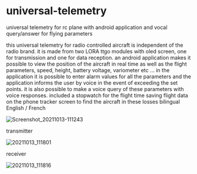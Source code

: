# universal-telemetry
universal telemetry for rc plane with android application and vocal query/answer for flying parameters

this universal telemetry for radio controlled aircraft is independent of the radio brand.
it is made from two LORA ttgo modules with oled screen, one for transmission and one for data reception.
an android application makes it possible to view the position of the aircraft in real time as well as the flight parameters, speed, height, battery voltage, variometer etc ...
in the application it is possible to enter alarm values for all the parameters and the application informs the user by voice in the event of exceeding the set points. it is also possible to make a voice query of these parameters with voice responses.
included a stopwatch for the flight time
saving flight data on the phone
tracker screen to find the aircraft in these losses
bilingual English / French


![Screenshot_20211013-111243](https://user-images.githubusercontent.com/92593902/137517518-455257bc-bad0-4af9-8392-987c4171c080.png)

transmitter

![20211013_111801](https://user-images.githubusercontent.com/92593902/137517792-ddb5e83f-bdce-4375-b6a7-265b8f1e95c9.jpg)


receiver

![20211013_111816](https://user-images.githubusercontent.com/92593902/137517838-a3adfdf1-c3a4-400e-ab04-1ec6e59b0eee.jpg)
